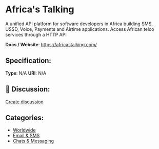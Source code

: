 # Africa's Talking


A unified API platform for software developers in Africa building SMS, USSD, Voice, Payments and Airtime applications. Access African telco services through a HTTP API

**Docs / Website**: https://africastalking.com/

## Specification:
**Type**:  N/A 
**URI**:  N/A 

## 💬 Discussion:
[Create discussion](https://github.com/apis-list/apis-list/discussions/new)

## Categories:
- [Worldwide](https://github.com/apis-list/apis-list#worldwide)
- [Email & SMS](https://github.com/apis-list/apis-list#email-and-sms)
- [Chats & Messaging](https://github.com/apis-list/apis-list#chats-and-messaging)



